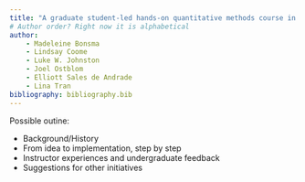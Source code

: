```yaml
---
title: "A graduate student-led hands-on quantitative methods course in R: Experiences on initiating, developing, and teaching"
# Author order? Right now it is alphabetical
author:
    - Madeleine Bonsma
    - Lindsay Coome
    - Luke W. Johnston
    - Joel Ostblom
    - Elliott Sales de Andrade
    - Lina Tran
bibliography: bibliography.bib
---
```


Possible outine:

- Background/History
- From idea to implementation, step by step
- Instructor experiences and undergraduate feedback
- Suggestions for other initiatives
